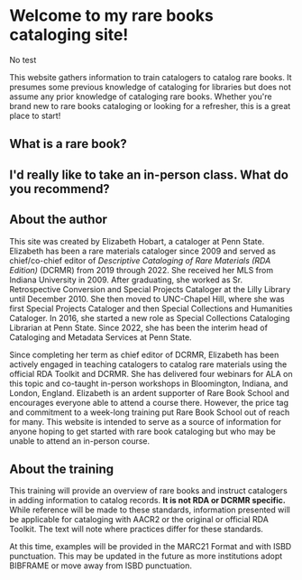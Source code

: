 # Welcome to my rare books cataloging site!
No test 

This website gathers information to train catalogers to catalog rare books. It presumes some previous knowledge of cataloging for libraries but does not assume any prior knowledge of cataloging rare books. Whether you're brand new to rare books cataloging or looking for a refresher, this is a great place to start!

## What is a rare book?

## I'd really like to take an in-person class. What do you recommend?
## About the author
This site was created by Elizabeth Hobart, a cataloger at Penn State. Elizabeth has been a rare materials cataloger since 2009 and served as chief/co-chief editor of *Descriptive Cataloging of Rare Materials (RDA Edition)* (DCRMR) from 2019 through 2022. She received her MLS from Indiana University in 2009. After graduating, she worked as Sr. Retrospective Conversion and Special Projects Cataloger at the Lilly Library until December 2010. She then moved to UNC-Chapel Hill, where she was first Special Projects Cataloger and then Special Collections and Humanities Cataloger. In 2016, she started a new role as Special Collections Cataloging Librarian at Penn State. Since 2022, she has been the interim head of Cataloging and Metadata Services at Penn State.

Since completing her term as chief editor of DCRMR, Elizabeth has been actively engaged in teaching catalogers to catalog rare materials using the official RDA Toolkit and DCRMR. She has delivered four webinars for ALA on this topic and co-taught in-person workshops in Bloomington, Indiana, and London, England.
Elizabeth is an ardent supporter of Rare Book School and encourages everyone able to attend a course there. However, the price tag and commitment to a week-long training put Rare Book School out of reach for many. This website is intended to serve as a source of information for anyone hoping to get started with rare book cataloging but who may be unable to attend an in-person course.
## About the training
This training will provide an overview of rare books and instruct catalogers in adding information to catalog records. **It is not RDA or DCRMR specific.** While reference will be made to these standards, information presented will be applicable for cataloging with AACR2 or the original or official RDA Toolkit. The text will note where practices differ for these standards.

At this time, examples will be provided in the MARC21 Format and with ISBD punctuation. This may be updated in the future as more institutions adopt BIBFRAME or move away from ISBD punctuation.

